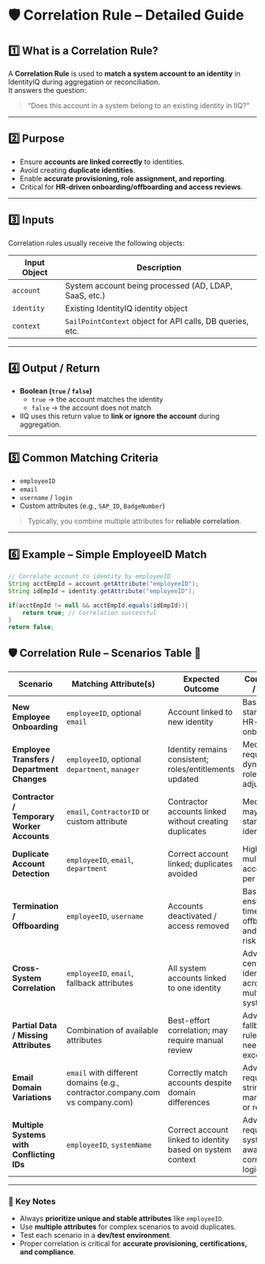 # 🛡️ Correlation Rule – Detailed Guide

## 1️⃣ What is a Correlation Rule?

A **Correlation Rule** is used to **match a system account to an identity** in IdentityIQ during aggregation or reconciliation.  
It answers the question:

> “Does this account in a system belong to an existing identity in IIQ?”

---

## 2️⃣ Purpose

- Ensure **accounts are linked correctly** to identities.  
- Avoid creating **duplicate identities**.  
- Enable **accurate provisioning, role assignment, and reporting**.  
- Critical for **HR-driven onboarding/offboarding and access reviews**.

---

## 3️⃣ Inputs

Correlation rules usually receive the following objects:

| Input Object | Description |
|--------------|-------------|
| `account` | System account being processed (AD, LDAP, SaaS, etc.) |
| `identity` | Existing IdentityIQ identity object |
| `context` | `SailPointContext` object for API calls, DB queries, etc. |

---

## 4️⃣ Output / Return

- **Boolean (`true` / `false`)**  
  - `true` → the account matches the identity  
  - `false` → the account does not match  
- IIQ uses this return value to **link or ignore the account** during aggregation.

---

## 5️⃣ Common Matching Criteria

- `employeeID`  
- `email`  
- `username` / `login`  
- Custom attributes (e.g., `SAP_ID`, `BadgeNumber`)  

> Typically, you combine multiple attributes for **reliable correlation**.

---

## 6️⃣ Example – Simple EmployeeID Match

```java
// Correlate account to identity by employeeID
String acctEmpId = account.getAttribute("employeeID");
String idEmpId = identity.getAttribute("employeeID");

if(acctEmpId != null && acctEmpId.equals(idEmpId)){
    return true; // Correlation successful
}
return false;

```

## 🛡️ Correlation Rule – Scenarios Table 🚀

| Scenario | Matching Attribute(s) | Expected Outcome | Complexity / Notes |
|----------|---------------------|----------------|------------------|
| **New Employee Onboarding** | `employeeID`, optional `email` | Account linked to new identity | Basic; standard HR-driven onboarding. |
| **Employee Transfers / Department Changes** | `employeeID`, optional `department`, `manager` | Identity remains consistent; roles/entitlements updated | Medium; requires dynamic role adjustments. |
| **Contractor / Temporary Worker Accounts** | `email`, `ContractorID` or custom attribute | Contractor accounts linked without creating duplicates | Medium; may lack standard identifiers. |
| **Duplicate Account Detection** | `employeeID`, `email`, `department` | Correct account linked; duplicates avoided | High; multiple accounts per system. |
| **Termination / Offboarding** | `employeeID`, `username` | Accounts deactivated / access removed | Basic; ensures timely offboarding and reduces risk. |
| **Cross-System Correlation** | `employeeID`, `email`, fallback attributes | All system accounts linked to one identity | Advanced; centralizes identity across multiple systems. |
| **Partial Data / Missing Attributes** | Combination of available attributes | Best-effort correlation; may require manual review | Advanced; fallback rules needed for exceptions. |
| **Email Domain Variations** | `email` with different domains (e.g., contractor.company.com vs company.com) | Correctly match accounts despite domain differences | Advanced; requires string manipulation or regex. |
| **Multiple Systems with Conflicting IDs** | `employeeID`, `systemName` | Correct account linked to identity based on system context | Advanced; requires system-aware correlation logic. |

---

### 🔹 Key Notes

- Always **prioritize unique and stable attributes** like `employeeID`.  
- Use **multiple attributes** for complex scenarios to avoid duplicates.  
- Test each scenario in a **dev/test environment**.  
- Proper correlation is critical for **accurate provisioning, certifications, and compliance**.  

